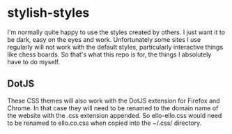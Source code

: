 stylish-styles
==============

I'm normally quite happy to use the styles created by others.  I just want it to be dark, easy on the eyes and work.  Unfortunately some sites I use regularly will not work with the default styles, particularly interactive things like chess boards.  So that's what this repo is for, the things I absolutely have to do myself.


DotJS
-----

These CSS themes will also work with the DotJS extension for Firefox and Chrome.  In that case they will need to be renamed to the domain name of the website with the .css extension appended.  So ello-ello.css would need to be renamed to ello.co.css when copied into the ~/.css/ directory.
